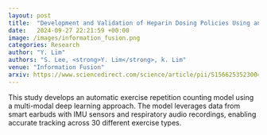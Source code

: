 ```yaml
---
layout: post
title:  "Development and Validation of Heparin Dosing Policies Using an Offline Reinforcement Learning Algorithm"
date:   2024-09-27 22:21:59 +00:00
image: /images/information_fusion.png
categories: Research
author: "Y. Lim"
authors: "S. Lee, <strong>Y. Lim</strong>, k. Lim"
venue: "Information Fusion"
arxiv: https://www.sciencedirect.com/science/article/pii/S1566253523004694
---
```

This study develops an automatic exercise repetition counting model using a multi-modal deep learning approach. The model leverages data from smart earbuds with IMU sensors and respiratory audio recordings, enabling accurate tracking across 30 different exercise types.